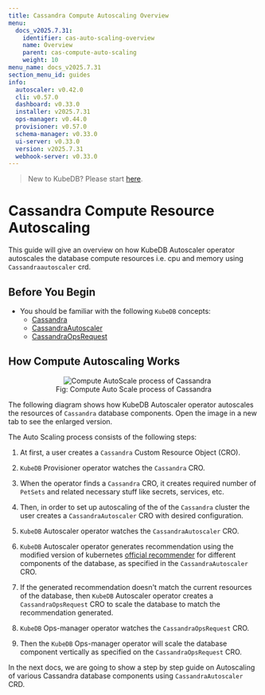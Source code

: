 ```yaml
---
title: Cassandra Compute Autoscaling Overview
menu:
  docs_v2025.7.31:
    identifier: cas-auto-scaling-overview
    name: Overview
    parent: cas-compute-auto-scaling
    weight: 10
menu_name: docs_v2025.7.31
section_menu_id: guides
info:
  autoscaler: v0.42.0
  cli: v0.57.0
  dashboard: v0.33.0
  installer: v2025.7.31
  ops-manager: v0.44.0
  provisioner: v0.57.0
  schema-manager: v0.33.0
  ui-server: v0.33.0
  version: v2025.7.31
  webhook-server: v0.33.0
---
```


> New to KubeDB? Please start [here](/docs/v2025.7.31/README).

# Cassandra Compute Resource Autoscaling

This guide will give an overview on how KubeDB Autoscaler operator autoscales the database compute resources i.e. cpu and memory using `Cassandraautoscaler` crd.

## Before You Begin

- You should be familiar with the following `KubeDB` concepts:
  - [Cassandra](/docs/v2025.7.31/guides/cassandra/concepts/cassandra)
  - [CassandraAutoscaler](/docs/v2025.7.31/guides/cassandra/concepts/cassandraautoscaler)
  - [CassandraOpsRequest](/docs/v2025.7.31/guides/cassandra/concepts/cassandraopsrequest)

## How Compute Autoscaling Works

<figure align="center">
  <img alt="Compute AutoScale process of Cassandra" src="/docs/v2025.7.31/images/day-2-operation/cassandra/computeAutoScale.svg">
<figcaption align="center">Fig: Compute Auto Scale process of Cassandra</figcaption>
</figure>

The following diagram shows how KubeDB Autoscaler operator autoscales the resources of `Cassandra` database components. Open the image in a new tab to see the enlarged version.


The Auto Scaling process consists of the following steps:

1. At first, a user creates a `Cassandra` Custom Resource Object (CRO).

2. `KubeDB` Provisioner  operator watches the `Cassandra` CRO.

3. When the operator finds a `Cassandra` CRO, it creates required number of `PetSets` and related necessary stuff like secrets, services, etc.

4. Then, in order to set up autoscaling of the of the `Cassandra` cluster the user creates a `CassandraAutoscaler` CRO with desired configuration.

5. `KubeDB` Autoscaler operator watches the `CassandraAutoscaler` CRO.

6. `KubeDB` Autoscaler operator generates recommendation using the modified version of kubernetes [official recommender](https://github.com/kubernetes/autoscaler/tree/master/vertical-pod-autoscaler/pkg/recommender) for different components of the database, as specified in the `CassandraAutoscaler` CRO.

7. If the generated recommendation doesn't match the current resources of the database, then `KubeDB` Autoscaler operator creates a `CassandraOpsRequest` CRO to scale the database to match the recommendation generated.

8. `KubeDB` Ops-manager operator watches the `CassandraOpsRequest` CRO.

9. Then the `KubeDB` Ops-manager operator will scale the database component vertically as specified on the `CassandraOpsRequest` CRO.

In the next docs, we are going to show a step by step guide on Autoscaling of various Cassandra database components using `CassandraAutoscaler` CRD.
